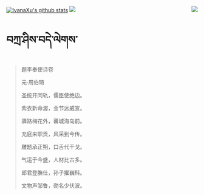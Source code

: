 [![IvanaXu's github stats](https://github-readme-stats.vercel.app/api?username=IvanaXu&show_icons=true&theme=vue-dark)](https://github.com/anuraghazra/github-readme-stats)
<img align="right" src="https://github-readme-stats.vercel.app/api/top-langs/?username=IvanaXu&langs_count=7&theme=graywhite" />
<img src="https://github-readme-stats.vercel.app/api/wakatime?username=IvanaXu&layout=compact&langs_count=6&theme=vue-dark&&custom_title=Programming Times(Jul 29 2021-)" />
# བཀྲ་ཤིས་བདེ་ལེགས་
> 题李奉使诗卷
>
> 元·周伯琦
>
> 圣统开同轨，儒臣使绝边。
> 
> 紫衣新命渥，金节远威宣。
> 
> 驿路梅花外，蕃城海岛前。
> 
> 充庭来职贡，风采到今传。
> 
> 雕题承正朔，口舌代干戈。
> 
> 气运于今盛，人材比古多。
> 
> 郎君登膴仕，孙子擢巍科。
> 
> 文物声邹鲁，勋名少伏波。